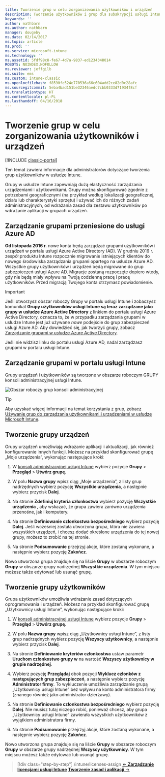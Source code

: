 ```yaml
---
title: Tworzenie grup w celu zorganizowania użytkowników i urządzeń
description: Tworzenie użytkowników i grup dla subskrypcji usługi Intune
keywords: ''
author: nathbarn
ms.author: nathbarn
manager: dougeby
ms.date: 02/14/2017
ms.topic: article
ms.prod: ''
ms.service: microsoft-intune
ms.technology: ''
ms.assetid: 5fdf98c8-fe67-4d7a-9837-ed1234348014
ROBOTS: NOINDEX,NOFOLLOW
ms.reviewer: jeffgilb
ms.suite: ems
ms.custom: intune-classic
ms.openlocfilehash: f8590fc524e770536a66c604add2ce82d0c28afc
ms.sourcegitcommit: 5eba4bad151be32346aedc7cbb0333d71934f8cf
ms.translationtype: HT
ms.contentlocale: pl-PL
ms.lasthandoff: 04/16/2018
---
```

# <a name="create-groups-to-organize-users-and-devices"></a>Tworzenie grup w celu zorganizowania użytkowników i urządzeń

[!INCLUDE [classic-portal](../includes/classic-portal.md)]

Ten temat zawiera informacje dla administratorów dotyczące tworzenia grup użytkowników w usłudze Intune.

Grupy w usłudze Intune zapewniają dużą elastyczność zarządzania urządzeniami i użytkownikami. Grupy można skonfigurować zgodnie z potrzebami geograficznymi (na przykład według lokalizacji geograficznej, działu lub charakterystyki sprzętu) i używać ich do różnych zadań administracyjnych, od wdrażania zasad dla zestawu użytkowników po wdrażanie aplikacji w grupach urządzeń.

## <a name="group-management-moving-to-azure-ad"></a>Zarządzanie grupami przeniesione do usługi Azure AD

**Od listopada 2016 r.** nowe konta będą zarządzać grupami użytkowników i urządzeń w portalu usługi Azure Active Directory (AD). W grudniu 2016 r. zespół produktu Intune rozpocznie migrowanie istniejących klientów do nowego środowiska zarządzania grupami opartego na usłudze Azure AD. Wszystkie grupy użytkowników i urządzeń będą migrowane do grup zabezpieczeń usługi Azure AD. Migracje zostaną rozpoczęte dopiero wtedy, gdy nie będą miały wpływu na Twoją codzienną pracę i pracę użytkowników. Przed migracją Twojego konta otrzymasz powiadomienie.


>[!IMPORTANT]
>
>Jeśli otworzysz obszar roboczy Grupy w portalu usługi Intune i zobaczysz komunikat **Grupy użytkowników usługi Intune są teraz zarządzane jako grupy w usłudze Azure Active Directory** z linkiem do portalu usługi Azure Active Directory, oznacza to, że w przypadku zarządzania grupami w usłudze Intune jest już używane *nowe* podejście do grup zabezpieczeń usługi Azure AD. Aby dowiedzieć się, jak tworzyć grupy, zobacz [Zarządzanie grupami w usłudze Azure Active Directory](https://docs.microsoft.com/azure/active-directory/active-directory-groups-create-azure-portal).
>
>Jeśli nie widzisz linku do portalu usługi Azure AD, nadal zarządzasz grupami w portalu usługi Intune.

## <a name="group-management-in-the-intune-portal"></a>Zarządzanie grupami w portalu usługi Intune

Grupy urządzeń i użytkowników są tworzone w obszarze roboczym GRUPY konsoli administracyjnej usługi Intune.

![Obszar roboczy grup konsoli administracyjnej](./media/groups.png)


> [!TIP]
> Aby uzyskać więcej informacji na temat korzystania z grup, zobacz [Używanie grup do zarządzania użytkownikami i urządzeniami w usłudze Microsoft Intune](/intune-classic/deploy-use/use-groups-to-manage-users-and-devices-with-microsoft-intune).


## <a name="create-a-device-group"></a>Tworzenie grupy urządzeń
Grupy urządzeń umożliwiają wdrażanie aplikacji i aktualizacji, jak również konfigurowanie innych funkcji. Możesz na przykład skonfigurować grupę „Moje urządzenia”, wykonując następujące kroki:

1.  W [konsoli administracyjnej usługi Intune](https://manage.microsoft.com/) wybierz pozycje **Grupy** > **Przegląd** > **Utwórz grupę**.

2.  W polu **Nazwa grupy** wpisz ciąg „Moje urządzenia”, z listy grup nadrzędnych wybierz pozycję **Wszystkie urządzenia**, a następnie wybierz przycisk **Dalej**.

3.  Na stronie **Zdefiniuj kryteria członkostwa** wybierz pozycję **Wszystkie urządzenia** , aby wskazać, że grupa zawiera zarówno urządzenia przenośne, jak i komputery.

4.  Na stronie **Definiowanie członkostwa bezpośredniego** wybierz pozycję **Dalej**. Jeśli wcześniej została utworzona grupa, która nie zawiera wszystkich urządzeń, i chcesz dodać określone urządzenia do tej nowej grupy, możesz to zrobić na tej stronie.

5.  Na stronie **Podsumowanie** przejrzyj akcje, które zostaną wykonane, a następnie wybierz pozycję **Zakończ**.

Nowo utworzona grupa znajduje się na liście **Grupy** w obszarze roboczym **Grupy** w obszarze grupy nadrzędnej **Wszystkie urządzenia**. W tym miejscu możesz także edytować lub usunąć grupę.

## <a name="create-a-user-group"></a>Tworzenie grupy użytkowników
Grupa użytkowników umożliwia wdrażanie zasad dotyczących oprogramowania i urządzeń. Możesz na przykład skonfigurować grupę „Użytkownicy usługi Intune”, wykonując następujące kroki:

1.  W [konsoli administracyjnej usługi Intune](https://manage.microsoft.com/) wybierz pozycje **Grupy** > **Przegląd** > **Utwórz grupę**.

2.  W polu **Nazwa grupy** wpisz ciąg „Użytkownicy usługi Intune”, z listy grup nadrzędnych wybierz pozycję **Wszyscy użytkownicy**, a następnie wybierz przycisk **Dalej**.

3.  Na stronie **Definiowanie kryteriów członkostwa** ustaw parametr **Uruchom członkostwo grupy w** na wartość **Wszyscy użytkownicy w grupie nadrzędnej**.

4.  Wybierz pozycję **Przeglądaj** obok pozycji **Wyklucz członków z następujących grup zabezpieczeń**, a następnie wybierz pozycję **Administrator firmy**. To wykluczenie umożliwia zarządzanie grupą „Użytkownicy usługi Intune” bez wpływu na konto administratora firmy (znanego również jako administrator dzierżawy).

5.  Na stronie **Definiowanie członkostwa bezpośredniego** wybierz pozycję **Dalej**. Nie musisz tutaj niczego robić, ponieważ chcesz, aby grupa „Użytkownicy usługi Intune” zawierała wszystkich użytkowników z wyjątkiem administratora firmy.

6.  Na stronie **Podsumowanie** przejrzyj akcje, które zostaną wykonane, a następnie wybierz pozycję **Zakończ**.

Nowo utworzona grupa znajduje się na liście **Grupy** w obszarze roboczym **Grupy** w obszarze grupy nadrzędnej **Wszyscy użytkownicy**. W tym miejscu możesz także edytować lub usunąć grupę.

> [!div class="step-by-step"]
> /intune/licenses-assign [&larr; **Zarządzanie licencjami usługi Intune**](/intune/licenses-assign)       [**Tworzenie zasad i aplikacji** &rarr;](./start-with-a-paid-subscription-to-microsoft-intune-step-6.md)  
